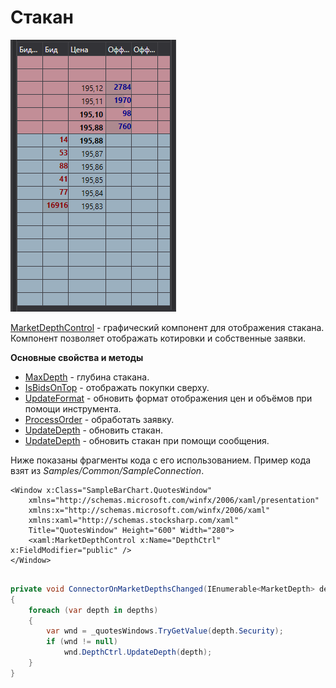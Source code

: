 # Стакан

![GUI MarketDepthControl](../images/GUI_MarketDepthControl.png)

[MarketDepthControl](xref:StockSharp.Xaml.MarketDepthControl) \- графический компонент для отображения стакана. Компонент позволяет отображать котировки и собственные заявки. 

**Основные свойства и методы**

- [MaxDepth](xref:StockSharp.Xaml.MarketDepthControl.MaxDepth) \- глубина стакана.
- [IsBidsOnTop](xref:StockSharp.Xaml.MarketDepthControl.IsBidsOnTop) \- отображать покупки сверху.
- [UpdateFormat](xref:StockSharp.Xaml.MarketDepthControl.UpdateFormat(StockSharp.BusinessEntities.Security)) \- обновить формат отображения цен и объёмов при помощи инструмента.
- [ProcessOrder](xref:StockSharp.Xaml.MarketDepthControl.ProcessOrder(StockSharp.BusinessEntities.Order,System.Decimal,System.Decimal,StockSharp.Messages.OrderStates)) \- обработать заявку.
- [UpdateDepth](xref:StockSharp.Xaml.MarketDepthControl.UpdateDepth(StockSharp.BusinessEntities.MarketDepth)) \- обновить стакан.
- [UpdateDepth](xref:StockSharp.Xaml.MarketDepthControl.UpdateDepth(StockSharp.Messages.QuoteChangeMessage,StockSharp.BusinessEntities.Security)) \- обновить стакан при помощи сообщения.

Ниже показаны фрагменты кода с его использованием. Пример кода взят из *Samples\/Common\/SampleConnection*. 

```xaml
<Window x:Class="SampleBarChart.QuotesWindow"
    xmlns="http://schemas.microsoft.com/winfx/2006/xaml/presentation"
    xmlns:x="http://schemas.microsoft.com/winfx/2006/xaml"
    xmlns:xaml="http://schemas.stocksharp.com/xaml"
    Title="QuotesWindow" Height="600" Width="280">
	<xaml:MarketDepthControl x:Name="DepthCtrl" x:FieldModifier="public" />
</Window>
	  				
```
```cs
private void ConnectorOnMarketDepthsChanged(IEnumerable<MarketDepth> depths)
{
	foreach (var depth in depths)
	{
		var wnd = _quotesWindows.TryGetValue(depth.Security);
		if (wnd != null)
			wnd.DepthCtrl.UpdateDepth(depth);
	}
}
	  				
```
